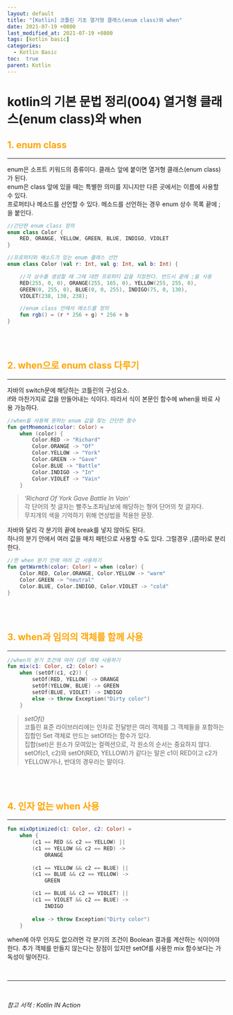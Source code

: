```yaml
---
layout: default
title: "[Kotlin] 코틀린 기초 열거형 클래스(enum class)와 when"
date: 2021-07-19 +0800
last_modified_at: 2021-07-19 +0800
tags: [kotlin basic]
categories:
  - Kotlin Basic
toc:  true
parent: Kotlin
---
```


# kotlin의 기본 문법 정리(004) 열거형 클래스(enum class)와 when

## <span style="color:orange">1. enum class</span>  
---  
enum은 소프트 키워드의 종류이다. 클래스 앞에 붙이면 열거형 클래스(enum class)가 된다.  
enum은 class 앞에 있을 때는 특별한 의미를 지니지만 다른 곳에서는 이름에 사용할 수 있다.  
프로퍼티나 메소드를 선언할 수 있다. 메소드를 선언하는 경우 enum 상수 목록 끝에 ;을 붙인다.  

```kotlin
//간단한 enum class 정의
enum class Color {
    RED, ORANGE, YELLOW, GREEN, BLUE, INDIGO, VIOLET
}
```

```kotlin
//프로퍼티와 메소드가 있는 enum 클래스 선언
enum class Color (val r: Int, val g: Int, val b: Int) {

    //각 상수를 생성할 때 그에 대한 프로퍼티 값을 지정한다. 반드시 끝에 ;을 사용
    RED(255, 0, 0), ORANGE(255, 165, 0), YELLOW(255, 255, 0),
    GREEN(0, 255, 0), BLUE(0, 0, 255), INDIGO(75, 0, 130), 
    VIOLET(238, 130, 238);

    //enum class 안에서 메소드를 정의
    fun rgb() = (r * 256 + g) * 256 + b
}
```

<br><br>

## <span style="color:orange">2. when으로 enum class 다루기</span>
---
자바의 switch문에 해당하는 코틀린의 구성요소.  
if와 마찬가지로 값을 만들어내는 식이다. 따라서 식이 본문인 함수에 when을 바로 사용 가능하다.  

```kotlin
//when을 사용해 원하는 enum 값을 찾는 간단한 함수
fun getMnemonic(color: Color) = 
    when (color) {
        Color.RED -> "Richard" 
        Color.ORANGE -> "Of" 
        Color.YELLOW -> "York" 
        Color.GREEN -> "Gave" 
        Color.BLUE -> "Battle" 
        Color.INDIGO -> "In" 
        Color.VIOLET -> "Vain"
    }
```
> _'Richard Of York Gave Battle In Vain'_  
> 각 단어의 첫 글자는 빨주노초파남보에 해당하는 형어 단어의 첫 글자다.  
> 무지개의 색을 기억하기 위해 연상법을 적용한 문장.  

자바와 달리 각 분기의 끝에 break를 넣지 않아도 된다.  
하나의 분기 안에서 여러 값을 매치 패턴으로 사용할 수도 있다. 그럴경우 ,(콤마)로 분리한다.  

```kotlin
//한 when 분기 안에 여러 값 사용하기
fun getWarmth(color: Color) = when (color) {
    Color.RED, Color.ORANGE, Color.YELLOW -> "warm" 
    Color.GREEN -> "neutral" 
    Color.BLUE, Color.INDIGO, Color.VIOLET -> "cold"
}
```
<br><br>

## <span style="color:orange">3. when과 임의의 객체를 함께 사용</span>
---
```kotlin
//when의 분기 조건에 여러 다른 객체 사용하기
fun mix(c1: Color, c2: Color) = 
    when (setOf(c1, c2)) {
        setOf(RED, YELLOW) -> ORANGE 
        setOf(YELLOW, BLUE) -> GREEN 
        setOf(BLUE, VIOLET) -> INDIGO 
        else -> throw Exception("Dirty color")
    }
```
> _setOf()_  
> 코틀린 표준 라이브러리에는 인자로 전달받은 여러 객체를 그 객체들을 포함하는 집합인 Set 객체로 만드는 setOf라는 함수가 있다.  
> 집합(set)은 원소가 모여있는 컬렉션으로, 각 원소의 순서는 중요하지 않다.  
> setOf(c1, c2)와 setOf(RED, YELLOW)가 같다는 말은 c1이 RED이고 c2가 YELLOW거나, 반대의 경우라는 말이다.
  
<br><br>

## <span style="color:orange">4. 인자 없는 when 사용</span>
---
```kotlin
fun mixOptimized(c1: Color, c2: Color) = 
    when {
        (c1 == RED && c2 == YELLOW) || 
        (c1 == YELLOW && c2 == RED) ->
            ORANGE 
        
        (c1 == YELLOW && c2 == BLUE) || 
        (c1 == BLUE && c2 == YELLOW) -> 
            GREEN 

        (c1 == BLUE && c2 == VIOLET) || 
        (c1 == VIOLET && c2 == BLUE) -> 
            INDIGO 
        
        else -> throw Exception("Dirty color")
    }
```
when에 아무 인자도 없으려먼 각 분기의 조건이 Boolean 결과를 계산하는 식이어야 한다.
추가 객체를 만들지 않는다는 장점이 있지만 setOf를 사용한 mix 함수보다는 가독성이 떨어진다.

<br>

---

<br>

*참고 서적 : Kotlin IN Action*